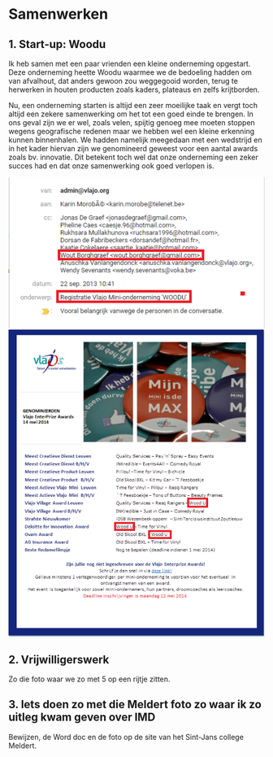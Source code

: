 # Samenwerken
## 1. Start-up: Woodu
Ik heb samen met een paar vrienden een kleine onderneming opgestart. Deze onderneming heette Woodu waarmee we de bedoeling hadden om van afvalhout, dat anders gewoon zou weggegooid worden, terug te herwerken in houten producten zoals kaders, plateaus en zelfs krijtborden.

Nu, een onderneming starten is altijd een zeer moeilijke taak en vergt toch altijd een zekere samenwerking om het tot een goed einde te brengen. In ons geval zijn we er wel, zoals velen, spijtig genoeg mee moeten stoppen wegens geografische redenen maar we hebben wel een kleine erkenning kunnen binnenhalen. We hadden namelijk meegedaan met een wedstrijd en in het kader hiervan zijn we genomineerd geweest voor een aantal awards zoals bv. innovatie. Dit betekent toch wel dat onze onderneming een zeker succes had en dat onze samenwerking ook goed verlopen is.

![Vlajo registration](/images/vlajo_registration.png)
![Vlajo nominations](/images/vlajo_nominations.png)

## 2. Vrijwilligerswerk
Zo die foto waar we zo met 5 op een rijtje zitten.

## 3. Iets doen zo met die Meldert foto zo waar ik zo uitleg kwam geven over IMD
Bewijzen, de Word doc en de foto op de site van het Sint-Jans college Meldert.
